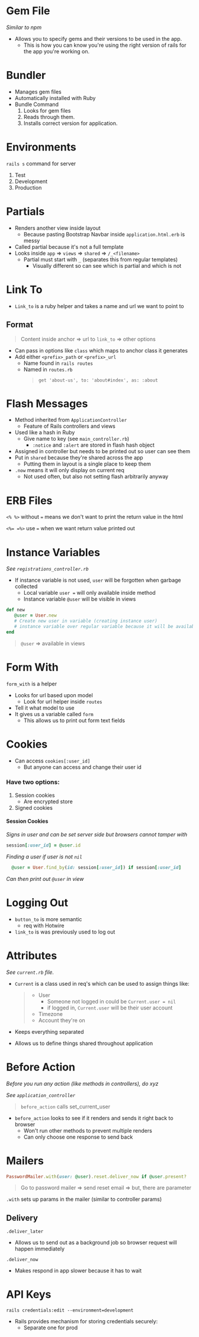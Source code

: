 # Gem File

_Similar to npm_

- Allows you to specify gems and their versions to be used in the app.
  - This is how you can know you're using the right version of rails for the app you're working on.

# Bundler

- Manages gem files
- Automatically installed with Ruby
- Bundle Command
  1.  Looks for gem files
  2.  Reads through them.
  3.  Installs correct version for application.

# Environments

`rails s` command for server

1. Test
2. Development
3. Production

# Partials

- Renders another view inside layout
  - Because pasting Bootstrap Navbar inside `application.html.erb` is messy
- Called partial because it's not a full template
- Looks inside `app` => `views` => `shared` => `/_<filename>`
  - Partial must start with `_` (separates this from regular templates)
    - Visually different so can see which is partial and which is not

# Link To

- `Link_to` is a ruby helper and takes a name and url we want to point to

## Format

> Content inside anchor => url to `link_to` => other options

- Can pass in options like `class` which maps to anchor class it generates
- Add either `<prefix>_path` or `<prefix>_url`
  - Name found in `rails routes`
  - Named in `routes.rb`
    > `get 'about-us', to: 'about#index', as: :about`

# Flash Messages

- Method inherited from `ApplicationController`
  - Feature of Rails controllers and views
- Used like a hash in Ruby
  - Give name to key (see `main_controller.rb`)
    - `:notice` and `:alert` are stored in flash hash object
- Assigned in controller but needs to be printed out so user can see them
- Put in `shared` because they're shared across the app
  - Putting them in layout is a single place to keep them
- `.now` means it will only display on current req
  - Not used often, but also not setting flash arbitrarily anyway

# ERB Files

`<% %>` without `=` means we don't want to print the return value in the html

`<%= =%>` use `=` when we want return value printed out

# Instance Variables

_See `registrations_controller.rb`_

- If instance variable is not used, `user` will be forgotten when garbage collected
  - Local variable `user =` will only available inside method
  - Instance variable `@user` will be visible in views

```ruby
def new
   @user = User.new
   # Create new user in variable (creating instance user)
   # instance variable over regular variable because it will be available for views to access
end
```

> `@user` => available in views

# Form With

`form_with` is a helper

- Looks for url based upon model
  - Look for url helper inside `routes`
- Tell it what model to use
- It gives us a variable called `form`
  - This allows us to print out form text fields

# Cookies

- Can access `cookies[:user_id]`
  - But anyone can access and change their user id

### Have two options:

1.  Session cookies
    - Are encrypted store
2.  Signed cookies

#### Session Cookies

_Signs in user and can be set server side but browsers cannot tamper with_

```ruby
session[:user_id] = @user.id
```

_Finding a user if user is not `nil`_

>

```ruby
  @user = User.find_by(id: session[:user_id]) if session[:user_id]
```

_Can then print out `@user` in view_

# Logging Out

- `button_to` is more semantic
  - req with Hotwire
- `link_to` is was previously used to log out

# Attributes

_See `current.rb` file._

- `Current` is a class used in req's which can be used to assign things like:

  > - User
  >   - Someone not logged in could be `Current.user = nil`
  >   - if logged in, `Current.user` will be their user account
  > - Timezone
  > - Account they're on

- Keeps everything separated
- Allows us to define things shared throughout application

# Before Action

_Before you run any action (like methods in controllers), do xyz_

_See `application_controller`_

> `before_action` calls set_current_user

- `before_action` looks to see if it renders and sends it right back to browser
  - Won't run other methods to prevent multiple renders
  - Can only choose one response to send back

# Mailers

```ruby
PasswordMailer.with(user: @user).reset.deliver_now if @user.present?
```

> Go to password mailer => send reset email => but, there are parameter

`.with` sets up params in the mailer (similar to controller params)

## Delivery

`.deliver_later`

- Allows us to send out as a background job so browser request will happen immediately

`.deliver_now`

- Makes respond in app slower because it has to wait

# API Keys

`rails credentials:edit --environment=development`

- Rails provides mechanism for storing credentials securely:
  - Separate one for prod
